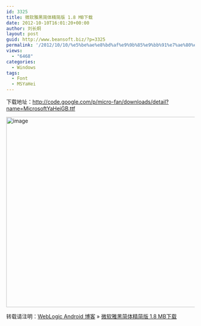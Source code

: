 ```yaml
---
id: 3325
title: 微软雅黑简体精简版 1.8 MB下载
date: 2012-10-10T16:01:20+00:00
author: 刘长炯
layout: post
guid: http://www.beansoft.biz/?p=3325
permalink: '/2012/10/10/%e5%be%ae%e8%bd%af%e9%9b%85%e9%bb%91%e7%ae%80%e4%bd%93%e7%b2%be%e7%ae%80%e7%89%88-1-8-mb%e4%b8%8b%e8%bd%bd/'
views:
  - "6468"
categories:
  - Windows
tags:
  - Font
  - MSYaHei
---
```

下载地址：<http://code.google.com/p/micro-fan/downloads/detail?name=MicrosoftYaHeiGB.ttf>

[<img style="background-image: none; border-bottom: 0px; border-left: 0px; padding-left: 0px; padding-right: 0px; display: inline; border-top: 0px; border-right: 0px; padding-top: 0px" title="image" border="0" alt="image" src="http://www.beansoft.biz/wp-content/uploads/2012/10/image_thumb.png" width="723" height="509" />](http://www.beansoft.biz/wp-content/uploads/2012/10/image.png)

转载请注明：[WebLogic Android 博客](http://www.beansoft.biz) &raquo; [微软雅黑简体精简版 1.8 MB下载](http://www.beansoft.biz/2012/10/10/%e5%be%ae%e8%bd%af%e9%9b%85%e9%bb%91%e7%ae%80%e4%bd%93%e7%b2%be%e7%ae%80%e7%89%88-1-8-mb%e4%b8%8b%e8%bd%bd/)